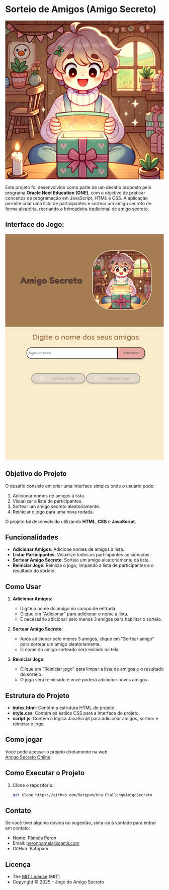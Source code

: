   
# Sorteio de Amigos (Amigo Secreto)

![Amigo Secreto img](./assets/amigo-secreto.png)

Este projeto foi desenvolvido como parte de um desafio proposto pelo programa **Oracle Next Education (ONE)**, com o objetivo de praticar conceitos de programação em JavaScript, HTML e CSS. A aplicação permite criar uma lista de participantes e sortear um amigo secreto de forma aleatória, recriando a brincadeira tradicional de amigo secreto.


## Interface do Jogo:
![Interface do Sorteio de Amigos](./assets/sorteio.png)

## Objetivo do Projeto

O desafio consiste em criar uma interface simples onde o usuário pode:
1. Adicionar nomes de amigos à lista.
2. Visualizar a lista de participantes.
3. Sortear um amigo secreto aleatoriamente.
4. Reiniciar o jogo para uma nova rodada.

O projeto foi desenvolvido utilizando **HTML**, **CSS** e **JavaScript**.

## Funcionalidades

- **Adicionar Amigos**: Adicione nomes de amigos à lista.
- **Listar Participantes**: Visualize todos os participantes adicionados.
- **Sortear Amigo Secreto**: Sorteie um amigo aleatoriamente da lista.
- **Reiniciar Jogo**: Reinicie o jogo, limpando a lista de participantes e o resultado do sorteio.

## Como Usar

1. **Adicionar Amigos**:
   - Digite o nome do amigo no campo de entrada.
   - Clique em "Adicionar" para adicionar o nome à lista.
   - É necessário adicionar pelo menos 3 amigos para habilitar o sorteio.

2. **Sortear Amigo Secreto**:
   - Após adicionar pelo menos 3 amigos, clique em "Sortear amigo" para sortear um amigo aleatoriamente.
   - O nome do amigo sorteado será exibido na tela.

3. **Reiniciar Jogo**:
   - Clique em "Reiniciar jogo" para limpar a lista de amigos e o resultado do sorteio.
   - O jogo será reiniciado e você poderá adicionar novos amigos.

## Estrutura do Projeto

- **index.html**: Contém a estrutura HTML do projeto.
- **style.css**: Contém os estilos CSS para a interface do projeto.
- **script.js**: Contém a lógica JavaScript para adicionar amigos, sortear e reiniciar o jogo.

## Como jogar
Você pode acessar o projeto diretamente na web:  
[Amigo Secreto Online](https://one-challenge-amigo-secreto-omega.vercel.app)

## Como Executar o Projeto

1. Clone o repositório:
   ```bash
   git clone https://github.com/Batppam/One-ChallengeAmigoSecreto


## Contato

Se você tiver alguma dúvida ou sugestão, sinta-se à vontade para entrar em contato:

- Nome: Pâmela Peron
- Email: peronpamela@gamil.com
- GitHub: Batppam

## Licença
- The [MIT License](https://github.com/Batppam/One-ChallengeAmigoSecreto/blob/main/LICENSE) (MIT)
- Copyright ©️ 2025 - Jogo do Amigo Secreto